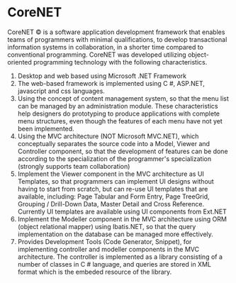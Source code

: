 # CoreNET
CoreNET © is a software application development framework that enables teams of programmers with minimal qualifications, to develop transactional information systems in collaboration, in a shorter time compared to conventional programming.
CoreNET was developed utilizing object-oriented programming technology with the following characteristics.
1. Desktop and web based using Microsoft .NET Framework
2. The web-based framework is implemented using C #, ASP.NET, javascript and css languages.
3. Using the concept of content management system, so that the menu list can be managed by an administration module. These characteristics help designers do prototyping to produce applications with complete menu structures, even though the features of each menu have not yet been implemented.
4. Using the MVC architecture (NOT Microsoft MVC.NET), which conceptually separates the source code into a Model, Viewer and Controller component, so that the development of features can be done according to the specialization of the programmer's specialization (strongly supports team collaboration)
5. Implement the Viewer component in the MVC architecture as UI Templates, so that programmers can implement UI designs without having to start from scratch, but can re-use UI templates that are available, including: Page Tabular and Form Entry, Page TreeGrid, Grouping / Drill-Down Data, Master Detail and Cross Reference. Currently UI templates are available using UI components from Ext.NET
6. Implement the Modeller component in the MVC architecture using ORM (object relational mapper) using Ibatis.NET, so that the query implementation on the database can be managed more effectively.
7. Provides Development Tools (Code Generator, Snippet), for implementing controller and modeller components in the MVC architecture. The controller is implemented as a library consisting of a number of classes in C # language, and queries are stored in XML format which is the embeded resource of the library.
